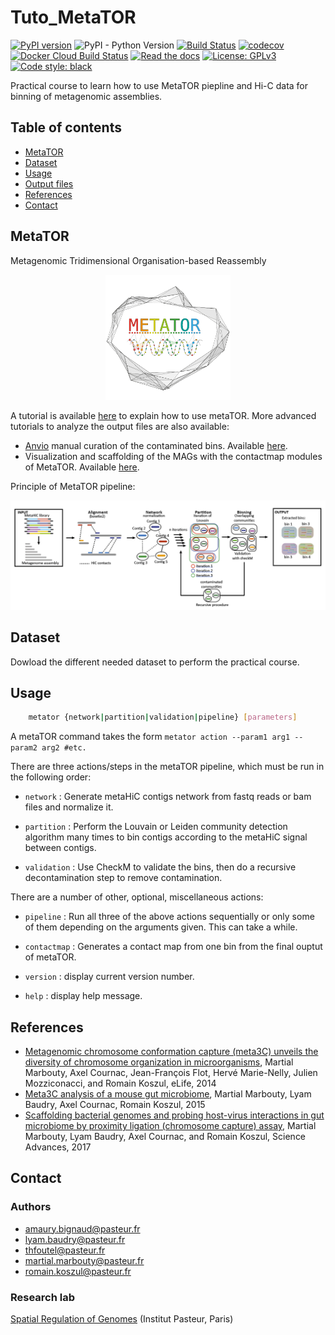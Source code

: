 # Tuto_MetaTOR


[![PyPI version](https://badge.fury.io/py/metator.svg)](https://badge.fury.io/py/metator)
![PyPI - Python Version](https://img.shields.io/pypi/pyversions/metator.svg)
[![Build Status](https://github.com/koszullab/metator/actions/workflows/python-package.yml/badge.svg)](https://github.com/koszullab/metaTOR/actions)
[![codecov](https://codecov.io/gh/koszullab/metator/branch/master/graph/badge.svg)](https://codecov.io/gh/koszullab/metator)
[![Docker Cloud Build Status](https://img.shields.io/docker/cloud/build/koszullab/metator)](https://hub.docker.com/r/koszullab/metator)
[![Read the docs](https://readthedocs.org/projects/metator/badge)](https://metator.readthedocs.io)
[![License: GPLv3](https://img.shields.io/badge/License-GPL%203-0298c3.svg)](https://opensource.org/licenses/bo-3.0)
[![Code style: black](https://img.shields.io/badge/code%20style-black-000000.svg)](https://github.com/ambv/black)


Practical course to learn how to use MetaTOR piepline and Hi-C data for binning of metagenomic assemblies.



## Table of contents

* [MetaTOR](#MetaTOR)
* [Dataset](#Dataset)
* [Usage](#Usage)
* [Output files](#Output-files)
* [References](#References)
* [Contact](#Contact)

## MetaTOR

Metagenomic Tridimensional Organisation-based Reassembly

<p align="center">
  <img src="docs/example/images/metator_logo.png" width="200">
</p>

A tutorial is available [here](docs/example/metator_tutorial.md) to explain how to use metaTOR. More advanced tutorials to analyze the output files are also available:

* [Anvio](https://merenlab.org/software/anvio/) manual curation of the contaminated bins. Available [here](docs/example/manual_curation_of_metator_MAGs.md).
* Visualization and scaffolding of the MAGs with the contactmap modules of MetaTOR. Available [here](docs/example/MAG_visualization_and_scaffolding.md).

Principle of MetaTOR pipeline:

![metator_pipeline](docs/example/images/metator_figure.png)

## Dataset

Dowload the different needed dataset to perform the practical course.




## Usage

```sh
    metator {network|partition|validation|pipeline} [parameters]
```

A metaTOR command takes the form `metator action --param1 arg1 --param2
arg2 #etc.`

There are three actions/steps in the metaTOR pipeline, which must be run in the
following order:

* `network` : Generate metaHiC contigs network from fastq reads or bam files and normalize it.
* `partition` : Perform the Louvain or Leiden community detection algorithm many times to bin contigs according to the metaHiC signal between contigs.

* `validation` : Use CheckM to validate the bins, then do a recursive decontamination step to remove contamination.

There are a number of other, optional, miscellaneous actions:

* `pipeline` : Run all three of the above actions sequentially or only some of them depending on the arguments given. This can take a while.
* `contactmap` : Generates a contact map from one bin from the final ouptut of metaTOR.

* `version` : display current version number.

* `help` : display help message.


## References

* [Metagenomic chromosome conformation capture (meta3C) unveils the diversity of chromosome organization in microorganisms](https://www.ncbi.nlm.nih.gov/pmc/articles/PMC4381813/), Martial Marbouty, Axel Cournac, Jean-François Flot, Hervé Marie-Nelly, Julien Mozziconacci, and Romain Koszul, eLife, 2014
* [Meta3C analysis of a mouse gut microbiome](https://www.biorxiv.org/content/early/2015/12/17/034793), Martial Marbouty, Lyam Baudry, Axel Cournac, Romain Koszul, 2015
* [Scaffolding bacterial genomes and probing host-virus interactions in gut microbiome by proximity ligation (chromosome capture) assay](https://www.ncbi.nlm.nih.gov/pmc/articles/PMC5315449/), Martial Marbouty, Lyam Baudry, Axel Cournac, and Romain Koszul, Science Advances, 2017

## Contact

### Authors

* amaury.bignaud@pasteur.fr
* lyam.baudry@pasteur.fr
* thfoutel@pasteur.fr
* martial.marbouty@pasteur.fr
* romain.koszul@pasteur.fr

### Research lab

[Spatial Regulation of Genomes](https://research.pasteur.fr/en/team/spatial-regulation-of-genomes/) (Institut Pasteur, Paris)
